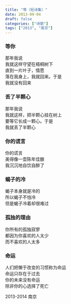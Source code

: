 ```yaml
---
title: "等（短诗集）"
date: 2013-09-04
draft: false
categories: ["诗歌"]
tags: ["2013", "南京"]
---
```


### 等你
那年我说  
我就这样守望在梧桐树下  
直到一片叶子，情愿  
落在我身上，我就回来。于是  
我就没有回来  

### 丢了半颗心
那年我说  
我就这样，把半颗心挂在树上  
要等它长成一颗心。于是   
我就丢了半颗心   

### 你的谎言
你的谎言   
美得像一壶陈年佳酿   
我沉沉地自饮自醉了    

### 蝎子的冷
蝎子本身就是冷的  
所以蝎子不怕冷  
但是蝎子冷着却很难过  

### 孤独的理由
你所有的孤独寂寥  
都因为你喜欢的人太少  
而不喜欢的人太多  

### 命运
人们把懒于改变的习惯称为命运  
命运只存在于过去  
你的未来没有命运  
除非你的心选择了死亡  

2013-2014 南京  
